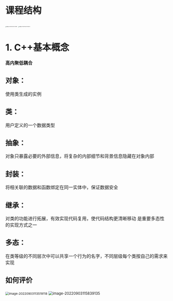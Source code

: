 # 课程结构

<img src="D:\Typora_CACHE\image-20220903101707898.png" alt="image-20220903101707898" style="zoom: 18%;" />

<img src="D:\Typora_CACHE\image-20220903101758734.png" alt="image-20220903101758734" style="zoom: 18%;" />

# 1. C++基本概念

**高内聚低耦合**

## 对象：

使用类生成的实例

## 类：

用户定义的一个数据类型

## 抽象：

对象只暴露必要的外部信息，将复杂的内部细节和背景信息隐藏在对象内部

## 封装：

将相关联的数据和函数绑定在同一实体中，保证数据安全

## 继承：

对类的功能进行拓展，有效实现代码复用，使代码结构更清晰移动
是重要多态性的实现方式之一

## 多态：

在类等级的不同层次中可以共享一个行为的名字，不同层级每个类按自己的需求来实现

## 如何评价

<img src="D:\Typora_CACHE\image-20220903113519118.png" alt="image-20220903113519118" style="zoom:67%;" />

<img src="D:\Typora_CACHE\image-20220903115839135.png" alt="image-20220903115839135" style="zoom:80%;" />